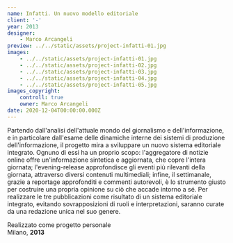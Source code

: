 ```yaml
---
name: Infatti. Un nuovo modello editoriale
client: '-'
year: 2013
designer:
    - Marco Arcangeli
preview: ../../static/assets/project-infatti-01.jpg
images:
    - ../../static/assets/project-infatti-01.jpg
    - ../../static/assets/project-infatti-02.jpg
    - ../../static/assets/project-infatti-03.jpg
    - ../../static/assets/project-infatti-04.jpg
    - ../../static/assets/project-infatti-05.jpg
images_copyright:
    controll: true
    owner: Marco Arcangeli
date: 2020-12-04T00:00:00.000Z
---
```


Partendo dall'analisi dell'attuale mondo del giornalismo e dell'informazione, e in particolare dall'esame delle dinamiche interne dei sistemi di produzione dell'informazione, il progetto mira a sviluppare un nuovo sistema editoriale integrato. Ognuno di essi ha un proprio scopo: l'aggregatore di notizie online offre un'informazione sintetica e aggiornata, che copre l'intera giornata; l'evening-release approfondisce gli eventi più rilevanti della giornata, attraverso diversi contenuti multimediali; infine, il settimanale, grazie a reportage approfonditi e commenti autorevoli, è lo strumento giusto per costruire una propria opinione su ciò che accade intorno a sé. Per realizzare le tre pubblicazioni come risultato di un sistema editoriale integrato, evitando sovrapposizioni di ruoli e interpretazioni, saranno curate da una redazione unica nel suo genere.

Realizzato come progetto personale  
Milano, **2013**
